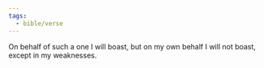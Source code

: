 ```yaml
---
tags:
  - bible/verse
---
```

On behalf of such a one I will boast, but on my own behalf I will not boast, except in my weaknesses.
